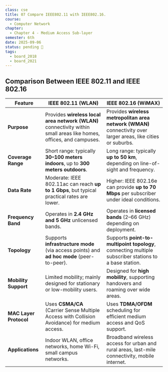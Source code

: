 ```yaml
---
class: cse
title: 07 Compare IEEE802.11 with IEEE802.16.
course:
  - Computer Network
chapter:
  - Chapter 4 - Medium Access Sub-layer
semester: 6th
date: 2025-09-06
status: pending 🛑
tags:
  - board_2018
  - board_2021
---
```



## Comparison Between IEEE 802.11 and IEEE 802.16

|Feature|IEEE 802.11 (WLAN)|IEEE 802.16 (WiMAX)|
|---|---|---|
|**Purpose**|Provides **wireless local area network (WLAN)** connectivity within small areas like homes, offices, and campuses.|Provides **wireless metropolitan area network (WMAN)** connectivity over larger areas, like cities or suburbs.|
|**Coverage Range**|Short range: typically **30–100 meters indoors**, up to **300 meters outdoors**.|Long range: typically **up to 50 km**, depending on line-of-sight and frequency.|
|**Data Rate**|Moderate: IEEE 802.11ac can reach **up to 1 Gbps**, but typical practical rates are lower.|Higher: IEEE 802.16e can provide **up to 70 Mbps** per subscriber under ideal conditions.|
|**Frequency Band**|Operates in **2.4 GHz and 5 GHz** unlicensed bands.|Operates in **licensed bands** (2–66 GHz) depending on deployment.|
|**Topology**|Supports **infrastructure mode** (via access points) and **ad hoc mode** (peer-to-peer).|Supports **point-to-multipoint topology**, connecting multiple subscriber stations to a base station.|
|**Mobility Support**|Limited mobility; mainly designed for stationary or low-mobility users.|Designed for **high mobility**, supporting handovers and roaming over wide areas.|
|**MAC Layer Protocol**|Uses **CSMA/CA** (Carrier Sense Multiple Access with Collision Avoidance) for medium access.|Uses **TDMA/OFDM** scheduling for efficient medium access and QoS support.|
|**Applications**|Indoor WLAN, office networks, home Wi-Fi, small campus networks.|Broadband wireless access for urban and rural areas, last-mile connectivity, mobile internet.|